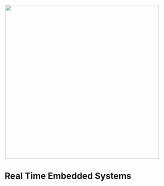 <p align="center"><img src="https://www.pngkey.com/png/full/198-1983309_raspberry-pi-logo-raspberry-pi-official-starter-kit.png" width="500"/></p>

# Real Time Embedded Systems
